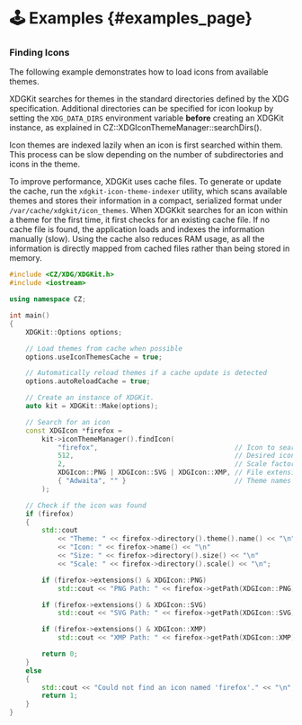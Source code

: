 # 🕹️ Examples {#examples_page}

### Finding Icons

The following example demonstrates how to load icons from available themes.

XDGKit searches for themes in the standard directories defined by the XDG specification. Additional directories can be specified for icon lookup by setting the `XDG_DATA_DIRS` environment variable **before** creating an XDGKit instance, as explained in CZ::XDGIconThemeManager::searchDirs().

Icon themes are indexed lazily when an icon is first searched within them. This process can be slow depending on the number of subdirectories and icons in the theme.

To improve performance, XDGKit uses cache files. To generate or update the cache, run the `xdgkit-icon-theme-indexer` utility, which scans available themes and stores their information in a compact, serialized format under `/var/cache/xdgkit/icon_themes`.
When XDGKkit searches for an icon within a theme for the first time, it first checks for an existing cache file. If no cache file is found, the application loads and indexes the information manually (slow). Using the cache also reduces RAM usage, as all the information is directly mapped from cached files rather than being stored in memory.

```cpp
#include <CZ/XDG/XDGKit.h>
#include <iostream>

using namespace CZ;

int main()
{
    XDGKit::Options options;

    // Load themes from cache when possible
    options.useIconThemesCache = true;

    // Automatically reload themes if a cache update is detected
    options.autoReloadCache = true;

    // Create an instance of XDGKit.
    auto kit = XDGKit::Make(options);

    // Search for an icon
    const XDGIcon *firefox =
        kit->iconThemeManager().findIcon(
            "firefox",                                  // Icon to search for
            512,                                        // Desired icon size (unscaled)
            2,                                          // Scale factor
            XDGIcon::PNG | XDGIcon::SVG | XDGIcon::XMP, // File extensions to consider
            { "Adwaita", "" }                           // Theme names to search in order, "" as wildcard for all themes
        );

    // Check if the icon was found
    if (firefox)
    {
        std::cout
            << "Theme: " << firefox->directory().theme().name() << "\n"
            << "Icon: " << firefox->name() << "\n"
            << "Size: " << firefox->directory().size() << "\n"
            << "Scale: " << firefox->directory().scale() << "\n";

        if (firefox->extensions() & XDGIcon::PNG)
            std::cout << "PNG Path: " << firefox->getPath(XDGIcon::PNG) << "\n";

        if (firefox->extensions() & XDGIcon::SVG)
            std::cout << "SVG Path: " << firefox->getPath(XDGIcon::SVG) << "\n";

        if (firefox->extensions() & XDGIcon::XMP)
            std::cout << "XMP Path: " << firefox->getPath(XDGIcon::XMP) << "\n";

        return 0;
    }
    else
    {
        std::cout << "Could not find an icon named 'firefox'." << "\n";
        return 1;
    }
}
```
